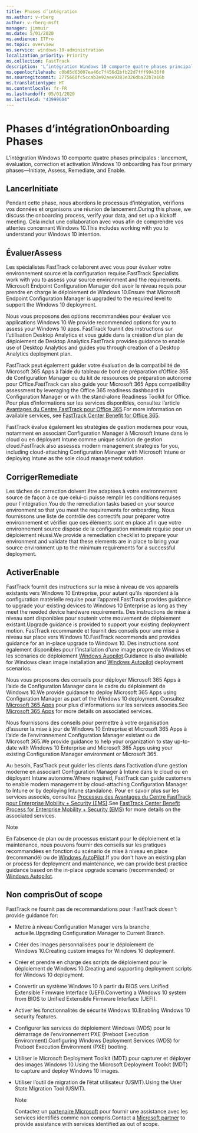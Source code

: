 ```yaml
---
title: Phases d’intégration
ms.author: v-rberg
author: v-rberg-msft
manager: jimmuir
ms.date: 5/01/2020
ms.audience: ITPro
ms.topic: overview
ms.service: windows-10-administration
localization_priority: Priority
ms.collection: FastTrack
description: 'L’intégration Windows 10 comporte quatre phases principales : lancement, évaluation, correction et activation.'
ms.openlocfilehash: c0b85d63007ea46c7f456d2bfb22d7fff99436f0
ms.sourcegitcommit: 2775660fc5ccab2e92aee9383e326dba22b7a16b
ms.translationtype: HT
ms.contentlocale: fr-FR
ms.lasthandoff: 05/01/2020
ms.locfileid: "43999604"
---
```

# <a name="onboarding-phases"></a><span data-ttu-id="d8eef-103">Phases d’intégration</span><span class="sxs-lookup"><span data-stu-id="d8eef-103">Onboarding Phases</span></span>

<span data-ttu-id="d8eef-104">L’intégration Windows 10 comporte quatre phases principales : lancement, évaluation, correction et activation.</span><span class="sxs-lookup"><span data-stu-id="d8eef-104">Windows 10 onboarding has four primary phases—Initiate, Assess, Remediate, and Enable.</span></span>

## <a name="initiate"></a><span data-ttu-id="d8eef-105">Lancer</span><span class="sxs-lookup"><span data-stu-id="d8eef-105">Initiate</span></span>

<span data-ttu-id="d8eef-106">Pendant cette phase, nous abordons le processus d’intégration, vérifions vos données et organisons une réunion de lancement.</span><span class="sxs-lookup"><span data-stu-id="d8eef-106">During this phase, we discuss the onboarding process, verify your data, and set up a kickoff meeting.</span></span> <span data-ttu-id="d8eef-107">Cela inclut une collaboration avec vous afin de comprendre vos attentes concernant Windows 10.</span><span class="sxs-lookup"><span data-stu-id="d8eef-107">This includes working with you to understand your Windows 10 intention.</span></span>

## <a name="assess"></a><span data-ttu-id="d8eef-108">Évaluer</span><span class="sxs-lookup"><span data-stu-id="d8eef-108">Assess</span></span>

<span data-ttu-id="d8eef-109">Les spécialistes FastTrack collaborent avec vous pour évaluer votre environnement source et la configuration requise.</span><span class="sxs-lookup"><span data-stu-id="d8eef-109">FastTrack Specialists work with you to assess your source environment and the requirements.</span></span> <span data-ttu-id="d8eef-110">Microsoft Endpoint Configuration Manager doit avoir le niveau requis pour prendre en charge le déploiement de Windows 10.</span><span class="sxs-lookup"><span data-stu-id="d8eef-110">Ensure that Microsoft Endpoint Configuration Manager is upgraded to the required level to support the Windows 10 deployment.</span></span> 

<span data-ttu-id="d8eef-111">Nous vous proposons des options recommandées pour évaluer vos applications Windows 10.</span><span class="sxs-lookup"><span data-stu-id="d8eef-111">We provide recommended options for you to assess your Windows 10 apps.</span></span> <span data-ttu-id="d8eef-112">FastTrack fournit des instructions sur l’utilisation Desktop Analytics et vous guide dans la création d’un plan de déploiement de Desktop Analytics.</span><span class="sxs-lookup"><span data-stu-id="d8eef-112">FastTrack provides guidance to enable use of Desktop Analytics and guides you through creation of a Desktop Analytics deployment plan.</span></span>

<span data-ttu-id="d8eef-113">FastTrack peut également guider votre évaluation de la compatibilité de Microsoft 365 Apps à l’aide du tableau de bord de préparation d’Office 365 de Configuration Manager ou du kit de ressources de préparation autonome pour Office.</span><span class="sxs-lookup"><span data-stu-id="d8eef-113">FastTrack can also guide your Microsoft 365 Apps compatibility assessment by leveraging the Office 365 readiness dashboard in Configuration Manager or with the stand-alone Readiness Toolkit for Office.</span></span> <span data-ttu-id="d8eef-114">Pour plus d’informations sur les services disponibles, consultez l’article [Avantages du Centre FastTrack pour Office 365](O365-fasttrack-benefit-for-office-365.md).</span><span class="sxs-lookup"><span data-stu-id="d8eef-114">For more information on available services, see [FastTrack Center Benefit for Office 365](O365-fasttrack-benefit-for-office-365.md).</span></span> 

<span data-ttu-id="d8eef-115">FastTrack évalue également les stratégies de gestion modernes pour vous, notamment en associant Configuration Manager à Microsoft Intune dans le cloud ou en déployant Intune comme unique solution de gestion cloud.</span><span class="sxs-lookup"><span data-stu-id="d8eef-115">FastTrack also assesses modern management strategies for you, including cloud-attaching Configuration Manager with Microsoft Intune or deploying Intune as the sole cloud management solution.</span></span>

## <a name="remediate"></a><span data-ttu-id="d8eef-116">Corriger</span><span class="sxs-lookup"><span data-stu-id="d8eef-116">Remediate</span></span>

<span data-ttu-id="d8eef-117">Les tâches de correction doivent être adaptées à votre environnement source de façon à ce que celui-ci puisse remplir les conditions requises pour l’intégration.</span><span class="sxs-lookup"><span data-stu-id="d8eef-117">You do the remediation tasks based on your source environment so that you meet the requirements for onboarding.</span></span> <span data-ttu-id="d8eef-118">Nous fournissons une liste de contrôle des correctifs pour préparer votre environnement et vérifier que ces éléments sont en place afin que votre environnement source dispose de la configuration minimale requise pour un déploiement réussi.</span><span class="sxs-lookup"><span data-stu-id="d8eef-118">We provide a remediation checklist to prepare your environment and validate that these elements are in place to bring your source environment up to the minimum requirements for a successful deployment.</span></span> 

## <a name="enable"></a><span data-ttu-id="d8eef-119">Activer</span><span class="sxs-lookup"><span data-stu-id="d8eef-119">Enable</span></span>

<span data-ttu-id="d8eef-120">FastTrack fournit des instructions sur la mise à niveau de vos appareils existants vers Windows 10 Entreprise, pour autant qu’ils répondent à la configuration matérielle requise pour l’appareil.</span><span class="sxs-lookup"><span data-stu-id="d8eef-120">FastTrack provides guidance to upgrade your existing devices to Windows 10 Enterprise as long as they meet the needed device hardware requirements.</span></span> <span data-ttu-id="d8eef-121">Des instructions de mise à niveau sont disponibles pour soutenir votre mouvement de déploiement existant.</span><span class="sxs-lookup"><span data-stu-id="d8eef-121">Upgrade guidance is provided to support your existing deployment motion.</span></span> <span data-ttu-id="d8eef-122">FastTrack recommande et fournit des conseils pour une mise à niveau sur place vers Windows 10.</span><span class="sxs-lookup"><span data-stu-id="d8eef-122">FastTrack recommends and provides guidance for an in-place upgrade to Windows 10.</span></span> <span data-ttu-id="d8eef-123">Des instructions sont également disponibles pour l’installation d'une image propre de Windows et les scénarios de déploiement [Windows Auopilot](EMS-onboarding-phases.md#windows-autopilot).</span><span class="sxs-lookup"><span data-stu-id="d8eef-123">Guidance is also available for Windows clean image installation and [Windows Autopilot](EMS-onboarding-phases.md#windows-autopilot) deployment scenarios.</span></span> 

<span data-ttu-id="d8eef-124">Nous vous proposons des conseils pour déployer Microsoft 365 Apps à l’aide de Configuration Manager dans le cadre du déploiement de Windows 10.</span><span class="sxs-lookup"><span data-stu-id="d8eef-124">We provide guidance to deploy Microsoft 365 Apps using Configuration Manager as part of the Windows 10 deployment.</span></span> <span data-ttu-id="d8eef-125">Consultez [Microsoft 365 Apps](O365-onboarding-and-migration.md#microsoft-365-apps) pour plus d’informations sur les services associés.</span><span class="sxs-lookup"><span data-stu-id="d8eef-125">See [Microsoft 365 Apps](O365-onboarding-and-migration.md#microsoft-365-apps) for more details on associated services.</span></span>

<span data-ttu-id="d8eef-126">Nous fournissons des conseils pour permettre à votre organisation d’assurer la mise à jour de Windows 10 Entreprise et Microsoft 365 Apps à l’aide de l’environnement Configuration Manager existant ou de Microsoft 365.</span><span class="sxs-lookup"><span data-stu-id="d8eef-126">We provide guidance to help your organization to stay up-to-date with Windows 10 Enterprise and Microsoft 365 Apps using your existing Configuration Manager environment or Microsoft 365.</span></span>

<span data-ttu-id="d8eef-127">Au besoin, FastTrack peut guider les clients dans l’activation d’une gestion moderne en associant Configuration Manager à Intune dans le cloud ou en déployant Intune autonome.</span><span class="sxs-lookup"><span data-stu-id="d8eef-127">Where required, FastTrack can guide customers to enable modern management by cloud-attaching Configuration Manager to Intune or by deploying Intune standalone.</span></span> <span data-ttu-id="d8eef-128">Pour en savoir plus sur les services associés, consultez [Processus des Avantages du Centre FastTrack pour Enterprise Mobility + Security (EMS)](EMS-fasttrack-process.md).</span><span class="sxs-lookup"><span data-stu-id="d8eef-128">See [FastTrack Center Benefit Process for Enterprise Mobility + Security (EMS)](EMS-fasttrack-process.md) for more details on the associated services.</span></span>

> [!NOTE]
> <span data-ttu-id="d8eef-129">En l’absence de plan ou de processus existant pour le déploiement et la maintenance, nous pouvons fournir des conseils sur les pratiques recommandées en fonction du scénario de mise à niveau en place (recommandé) ou de [Windows AutoPilot](EMS-onboarding-phases.md#windows-autopilot).</span><span class="sxs-lookup"><span data-stu-id="d8eef-129">If you don't have an existing plan or process for deployment and maintenance, we can provide best practice guidance based on the in-place upgrade scenario (recommended) or [Windows Autopilot](EMS-onboarding-phases.md#windows-autopilot).</span></span>

## <a name="out-of-scope"></a><span data-ttu-id="d8eef-130">Non compris</span><span class="sxs-lookup"><span data-stu-id="d8eef-130">Out of scope</span></span>

<span data-ttu-id="d8eef-131">FastTrack ne fournit pas de recommandations pour :</span><span class="sxs-lookup"><span data-stu-id="d8eef-131">FastTrack doesn't provide guidance for:</span></span>

- <span data-ttu-id="d8eef-132">Mettre à niveau Configuration Manager vers la branche actuelle.</span><span class="sxs-lookup"><span data-stu-id="d8eef-132">Upgrading Configuration Manager to Current Branch.</span></span>
- <span data-ttu-id="d8eef-133">Créer des images personnalisées pour le déploiement de Windows 10.</span><span class="sxs-lookup"><span data-stu-id="d8eef-133">Creating custom images for Windows 10 deployment.</span></span>
- <span data-ttu-id="d8eef-134">Créer et prendre en charge des scripts de déploiement pour le déploiement de Windows 10.</span><span class="sxs-lookup"><span data-stu-id="d8eef-134">Creating and supporting deployment scripts for Windows 10 deployment.</span></span>
- <span data-ttu-id="d8eef-135">Convertir un système Windows 10 à partir du BIOS vers Unified Extensible Firmware Interface (UEFI).</span><span class="sxs-lookup"><span data-stu-id="d8eef-135">Converting a Windows 10 system from BIOS to Unified Extensible Firmware Interface (UEFI).</span></span>
- <span data-ttu-id="d8eef-136">Activer les fonctionnalités de sécurité Windows 10.</span><span class="sxs-lookup"><span data-stu-id="d8eef-136">Enabling Windows 10 security features.</span></span> 
- <span data-ttu-id="d8eef-137">Configurer les services de déploiement Windows (WDS) pour le démarrage de l’environnement PXE (Preboot Execution Environment).</span><span class="sxs-lookup"><span data-stu-id="d8eef-137">Configuring Windows Deployment Services (WDS) for Preboot Execution Environment (PXE) booting.</span></span>
- <span data-ttu-id="d8eef-138">Utiliser le Microsoft Deployment Toolkit (MDT) pour capturer et déployer des images Windows 10.</span><span class="sxs-lookup"><span data-stu-id="d8eef-138">Using the Microsoft Deployment Toolkit (MDT) to capture and deploy Windows 10 images.</span></span>
- <span data-ttu-id="d8eef-139">Utiliser l’outil de migration de l’état utilisateur (USMT).</span><span class="sxs-lookup"><span data-stu-id="d8eef-139">Using the User State Migration Tool (USMT).</span></span>

  > [!NOTE]
  > <span data-ttu-id="d8eef-140">Contactez un [partenaire Microsoft](https://go.microsoft.com/fwlink/?linkid=2080150) pour fournir une assistance avec les services identifiés comme non compris.</span><span class="sxs-lookup"><span data-stu-id="d8eef-140">Contact a [Microsoft partner](https://go.microsoft.com/fwlink/?linkid=2080150) to provide assistance with services identified as out of scope.</span></span>

 